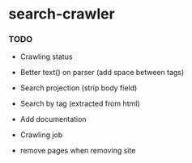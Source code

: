 search-crawler
==============


### TODO

- Crawling status
- Better text() on parser (add space between tags)
- Search projection (strip body field)
- Search by tag (extracted from html)
- Add documentation

- Crawling job
- remove pages when removing site